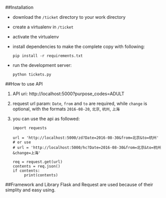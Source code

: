 ##Installation
+ download the `/ticket` directory to your work directory
+ create a virtualenv in `/ticket`
+ activate the virtualenv
+ install dependencies to make the complete copy with following:

      pip install -r requirements.txt

+ run the development server:

      python tickets.py

##How to use API
1. API uri: http://localhost:5000?purpose_codes=ADULT

2. request url param: `Date`, `from` and `to` are required, while `change` is optional, with the formats `2016-08-20`, `北京`, `杭州`, `上海`

3. you can use the api as followed:

       import requests

       url = 'http://localhost:5000/zd?Date=2016-08-30&from=北京&to=杭州'
       # or use
       # url = 'http://localhost:5000/hc?Date=2016-08-30&from=北京&to=杭州&change=上海'
        
       req = request.get(url)
       contents = req.json()
       if contents:
            print(contents)
            
##Framework and Library
Flask and Request are used because of their simplity and easy using.